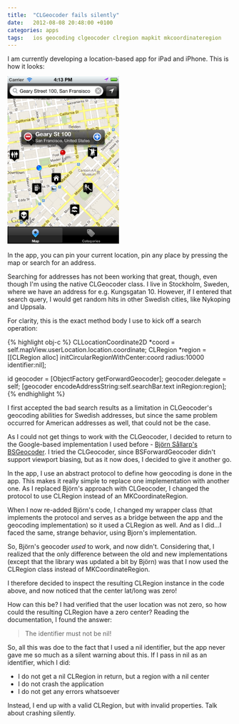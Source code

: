 ```yaml
---
title:  "CLGeocoder fails silently"
date: 	2012-08-08 20:48:00 +0100
categories: apps
tags: 	ios geocoding clgeocoder clregion mapkit mkcoordinateregion
---
```



I am currently developing a location-based app for iPad and iPhone. This is how
it looks:

<img src="/assets/img/blog/2012-08-08-app.png" width="250" alt="App Screenshot" />

In the app, you can pin your current location, pin any place by pressing the map
or search for an address.

Searching for addresses has not been working that great, though, even though I'm
using the native CLGeocoder class. I live in Stockholm, Sweden, where we have an
address for e.g. Kungsgatan 10. However, if I entered that search query, I would
get random hits in other Swedish cities, like Nykoping and Uppsala.

For clarity, this is the exact method body I use to kick off a search operation:

{% highlight obj-c %}
CLLocationCoordinate2D *coord = self.mapView.userLocation.location.coordinate;
CLRegion *region = [[CLRegion alloc] initCircularRegionWithCenter:coord
radius:10000
identifier:nil];

id<ForwardGeocoder> geocoder = [ObjectFactory getForwardGeocoder];
geocoder.delegate = self;
[geocoder encodeAddressString:self.searchBar.text inRegion:region];
{% endhighlight %}

I first accepted the bad search results as a limitation in CLGeocoder's geocoding
abilities for Swedish addresses, but since the same problem occurred for American
addresses as well, that could not be the case.

As I could not get things to work with the CLGeocoder, I decided to return to the
Google-based implementation I used before - [Björn Sållarp's BSGeocoder](https://github.com/bjornsallarp/BSForwardGeocoder).
I tried the CLGeocoder, since BSForwardGeocoder didn't support viewport biasing,
but as it now does, I decided to give it another go.

In the app, I use an abstract protocol to define how geocoding is done in the app.
This makes it really simple to replace one implementation with another one. As I
replaced Björn's approach with CLGeocoder, I changed the protocol to use CLRegion
instead of an MKCoordinateRegion.

When I now re-added Björn's code, I changed my wrapper class (that implements the
protocol and serves as a bridge between the app and the geocoding implementation)
so it used a CLRegion as well. And as I did...I faced the same, strange behavior,
using Bjorn's implementation.

So, Björn's geocoder *used* to work, and now didn't. Considering that, I realized
that the only difference between the old and new implementations (except that the
library was updated a bit by Björn) was that I now used the CLRegion class instead
of MKCoordinateRegion.

I therefore decided to inspect the resulting CLRegion instance in the code above,
and now noticed that the center lat/long was zero!

How can this be? I had verified that the user location was not zero, so how could
the resulting CLRegion have a zero center? Reading the documentation, I found the
answer:

> The identifier must not be nil!

So, all this was doe to the fact that I used a nil identifier, but the app never
gave me so much as a silent warning about this. If I pass in nil as an identifier,
which I did:

* I do not get a nil CLRegion in return, but a region with a nil center
* I do not crash the application
* I do not get any errors whatsoever

Instead, I end up with a valid CLRegion, but with invalid properties. Talk about
crashing silently.